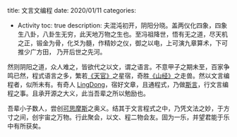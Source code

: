 title: 文言文编程
date: 2020/01/11
categories:
  - Activity
toc: true
description:  夫混沌初开，阴阳分晓。盖两仪化四象，四象生八卦，八卦生无穷，此天地万物之生也。至冯祖降世，悟有无之道，尽天机之正，锻金为骨，化爻为髓，作精妙之仪，御之以电，上可演九章算术，下可推少广方田， 乃开后世之先河。

然则阴阳之道，众人难之，皆欲代之以文，谓之语言。不意甲子之期未至，百家争鸣已然，程式语言之多，繁若[《天官》](https://ctext.org/shiji/tian-guan-shu/zh)之星宿，奇胜[《山经》](https://en.wikipedia.org/wiki/Classic_of_Mountains_and_Seas)之走兽。然以文言编程者，似所未有。有奇人 [LingDong](https://github.com/LingDong-)，宿好文章，且通程式，乃做[斯言](https://wy-lang.org/)，行文言编程之事。且承开源之大义，此当吾辈之所以勉励也。

吾辈小子数人，尝创[可思摩斯](https://cocoet.cn/co3mos/projects/view)之奥义。结其于文言程式之中，乃凭文法之妙，于方寸之间，创宇宙之万物。行此聚会，以文、程二物会友。固为一乐，并望君能于乐中有所获矣。
